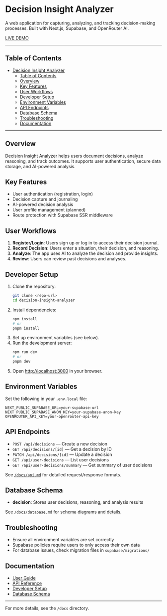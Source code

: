 # Decision Insight Analyzer

A web application for capturing, analyzing, and tracking decision-making processes. Built with Next.js, Supabase, and OpenRouter AI.

[LIVE DEMO](https://decision-insights-analyzer-production.up.railway.app/)

---

## Table of Contents
- [Decision Insight Analyzer](#decision-insight-analyzer)
  - [Table of Contents](#table-of-contents)
  - [Overview](#overview)
  - [Key Features](#key-features)
  - [User Workflows](#user-workflows)
  - [Developer Setup](#developer-setup)
  - [Environment Variables](#environment-variables)
  - [API Endpoints](#api-endpoints)
  - [Database Schema](#database-schema)
  - [Troubleshooting](#troubleshooting)
  - [Documentation](#documentation)

---

## Overview
Decision Insight Analyzer helps users document decisions, analyze reasoning, and track outcomes. It supports user authentication, secure data storage, and AI-powered analysis.

## Key Features
- User authentication (registration, login)
- Decision capture and journaling
- AI-powered decision analysis
- User profile management (planned)
- Route protection with Supabase SSR middleware

## User Workflows
1. **Register/Login**: Users sign up or log in to access their decision journal.
2. **Record Decision**: Users enter a situation, their decision, and reasoning.
3. **Analyze**: The app uses AI to analyze the decision and provide insights.
4. **Review**: Users can review past decisions and analyses.

## Developer Setup
1. Clone the repository:
   ```bash
   git clone <repo-url>
   cd decision-insight-analyzer
   ```
2. Install dependencies:
   ```bash
   npm install
   # or
   pnpm install
   ```
3. Set up environment variables (see below).
4. Run the development server:
   ```bash
   npm run dev
   # or
   pnpm dev
   ```
5. Open [http://localhost:3000](http://localhost:3000) in your browser.

## Environment Variables
Set the following in your `.env.local` file:
```env
NEXT_PUBLIC_SUPABASE_URL=your-supabase-url
NEXT_PUBLIC_SUPABASE_ANON_KEY=your-supabase-anon-key
OPENROUTER_API_KEY=your-openrouter-api-key
```

## API Endpoints
- `POST /api/decisions` — Create a new decision
- `GET /api/decisions/[id]` — Get a decision by ID
- `PATCH /api/decisions/[id]` — Update a decision
- `GET /api/user-decisions` — List user decisions
- `GET /api/user-decisions/summary` — Get summary of user decisions

See [`/docs/api.md`](docs/api.md) for detailed request/response formats.

## Database Schema
- **decision**: Stores user decisions, reasoning, and analysis results

See [`/docs/database.md`](docs/database.md) for schema diagrams and details.

## Troubleshooting
- Ensure all environment variables are set correctly
- Supabase policies require users to only access their own data
- For database issues, check migration files in `supabase/migrations/`

## Documentation
- [User Guide](docs/user_guide.md)
- [API Reference](docs/api.md)
- [Developer Setup](docs/developer_setup.md)
- [Database Schema](docs/database.md)

---

For more details, see the `/docs` directory.
